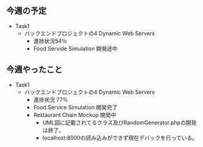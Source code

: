 ## 今週の予定
- Task1
    - バックエンドプロジェクトの4 Dynamic Web Servers
        - 進捗状況54％
        - Food Servide Simulation 開発途中


## 今週やったこと
- Task1
    - バックエンドプロジェクトの4 Dynamic Web Servers
        - 進捗状況 77%
        - Food Service Simulation 開発完了
        - Restaurant Chain Mockup 開発中
            - UML図に記載されてるクラス及びRandomGenerator.phpの開発は終了。
            - localhost:8000の読み込みができず現在デバックを行っている。
